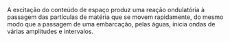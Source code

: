 ﻿A excitação do conteúdo de espaço produz uma reação ondulatória à passagem das partículas de matéria que se movem rapidamente, do mesmo modo que a passagem de uma embarcação, pelas águas, inicia ondas de várias amplitudes e intervalos.
